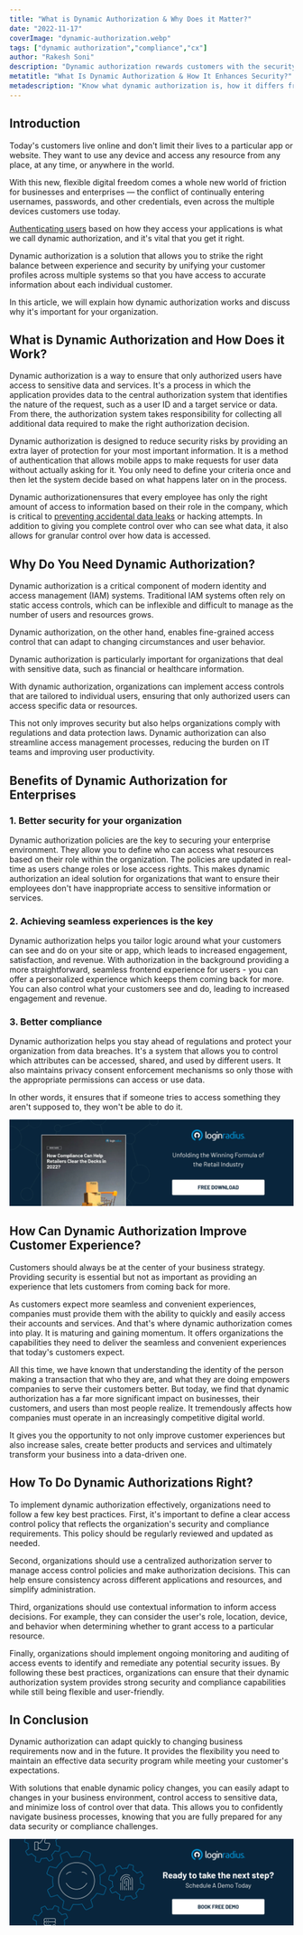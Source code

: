 ```yaml
---
title: "What is Dynamic Authorization & Why Does it Matter?"
date: "2022-11-17"
coverImage: "dynamic-authorization.webp"
tags: ["dynamic authorization","compliance","cx"]
author: "Rakesh Soni" 
description: "Dynamic authorization rewards customers with the security they need and effectively improves their experience with your brand. It helps to meet your customer’s needs and, at the same time, gives you much more control over how users access your services."
metatitle: "What Is Dynamic Authorization & How It Enhances Security?"
metadescription: "Know what dynamic authorization is, how it differs from traditional access control methods, and the benefits of implementing dynamic authorization for security."
---
```


## Introduction

Today's customers live online and don't limit their lives to a particular app or website. They want to use any device and access any resource from any place, at any time, or anywhere in the world. 

With this new, flexible digital freedom comes a whole new world of friction for businesses and enterprises — the conflict of continually entering usernames, passwords, and other credentials, even across the multiple devices customers use today.

[Authenticating users](https://www.loginradius.com/authentication/) based on how they access your applications is what we call dynamic authorization, and it's vital that you get it right. 

Dynamic authorization is a solution that allows you to strike the right balance between experience and security by unifying your customer profiles across multiple systems so that you have access to accurate information about each individual customer.

In this article, we will explain how dynamic authorization works and discuss why it's important for your organization.


## What is Dynamic Authorization and How Does it Work?

Dynamic authorization is a way to ensure that only authorized users have access to sensitive data and services. It's a process in which the application provides data to the central authorization system that identifies the nature of the request, such as a user ID and a target service or data. From there, the authorization system takes responsibility for collecting all additional data required to make the right authorization decision.

Dynamic authorization is designed to reduce security risks by providing an extra layer of protection for your most important information.  It is a method of authentication that allows mobile apps to make requests for user data without actually asking for it. You only need to define your criteria once and then let the system decide based on what happens later on in the process.

Dynamic authorizationensures that every employee has only the right amount of access to information based on their role in the company, which is critical to [preventing accidental data leaks](https://www.loginradius.com/security/) or hacking attempts. In addition to giving you complete control over who can see what data, it also allows for granular control over how data is accessed.

## Why Do You Need Dynamic Authorization?

Dynamic authorization is a critical component of modern identity and access management (IAM) systems. Traditional IAM systems often rely on static access controls, which can be inflexible and difficult to manage as the number of users and resources grows. 

Dynamic authorization, on the other hand, enables fine-grained access control that can adapt to changing circumstances and user behavior.

Dynamic authorization is particularly important for organizations that deal with sensitive data, such as financial or healthcare information. 

With dynamic authorization, organizations can implement access controls that are tailored to individual users, ensuring that only authorized users can access specific data or resources. 

This not only improves security but also helps organizations comply with regulations and data protection laws. Dynamic authorization can also streamline access management processes, reducing the burden on IT teams and improving user productivity.

## Benefits of Dynamic Authorization for Enterprises

### 1. Better security for your organization

Dynamic authorization policies are the key to securing your enterprise environment. They allow you to define who can access what resources based on their role within the organization. The policies are updated in real-time as users change roles or lose access rights. This makes dynamic authorization an ideal solution for organizations that want to ensure their employees don't have inappropriate access to sensitive information or services.


### 2. Achieving seamless experiences is the key

Dynamic authorization helps you tailor logic around what your customers can see and do on your site or app, which leads to increased engagement, satisfaction, and revenue. With authorization in the background providing a more straightforward, seamless frontend experience for users - you can offer a personalized experience which keeps them coming back for more. You can also control what your customers see and do, leading to increased engagement and revenue.


### 3. Better compliance

Dynamic authorization helps you stay ahead of regulations and protect your organization from data breaches. It's a system that allows you to control which attributes can be accessed, shared, and used by different users. It also maintains privacy consent enforcement mechanisms so only those with the appropriate permissions can access or use data.

In other words, it ensures that if someone tries to access something they aren't supposed to, they won't be able to do it.

[![WP-compliance-retailers](WP-compliance-retailers.webp)](https://www.loginradius.com/resource/role-of-data-and-privacy-compliance-in-retail)


## How Can Dynamic Authorization Improve Customer Experience?

Customers should always be at the center of your business strategy. Providing security is essential but not as important as providing an experience that lets customers from coming back for more. 

As customers expect more seamless and convenient experiences, companies must provide them with the ability to quickly and easily access their accounts and services. And that's where dynamic authorization comes into play. It is maturing and gaining momentum. It offers organizations the capabilities they need to deliver the seamless and convenient experiences that today's customers expect.

All this time, we have known that understanding the identity of the person making a transaction that who they are, and what they are doing empowers companies to serve their customers better. But today, we find that dynamic authorization has a far more significant impact on businesses, their customers, and users than most people realize. It tremendously affects how companies must operate in an increasingly competitive digital world.

It gives you the opportunity to not only improve customer experiences but also increase sales, create better products and services and ultimately transform your business into a data-driven one.

## How To Do Dynamic Authorizations Right?

To implement dynamic authorization effectively, organizations need to follow a few key best practices. First, it's important to define a clear access control policy that reflects the organization's security and compliance requirements. This policy should be regularly reviewed and updated as needed.

Second, organizations should use a centralized authorization server to manage access control policies and make authorization decisions. This can help ensure consistency across different applications and resources, and simplify administration.

Third, organizations should use contextual information to inform access decisions. For example, they can consider the user's role, location, device, and behavior when determining whether to grant access to a particular resource.

Finally, organizations should implement ongoing monitoring and auditing of access events to identify and remediate any potential security issues. By following these best practices, organizations can ensure that their dynamic authorization system provides strong security and compliance capabilities while still being flexible and user-friendly.

## In Conclusion

Dynamic authorization can adapt quickly to changing business requirements now and in the future. It provides the flexibility you need to maintain an effective data security program while meeting your customer's expectations. 

With solutions that enable dynamic policy changes, you can easily adapt to changes in your business environment, control access to sensitive data, and minimize loss of control over that data. This allows you to confidently navigate business processes, knowing that you are fully prepared for any data security or compliance challenges.
 
[![book-a-demo-loginradius](../../assets/book-a-demo-loginradius.webp)](https://www.loginradius.com/contact-us?utm_source=blog&utm_medium=web&utm_campaign=what-is-dynamic-authorization)
